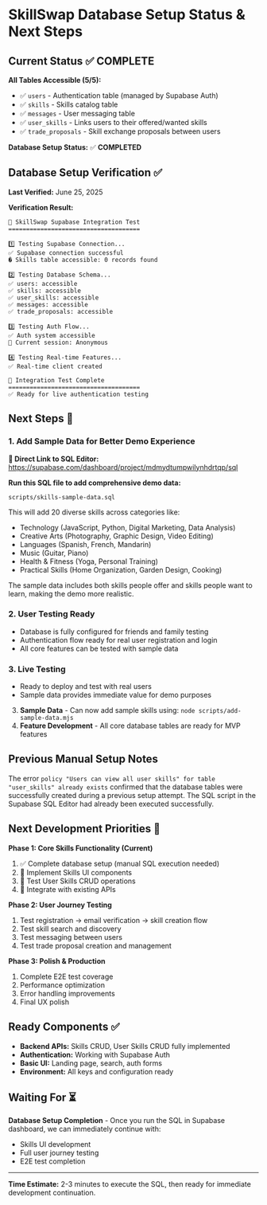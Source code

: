 # SkillSwap Database Setup Status & Next Steps

## Current Status ✅ COMPLETE

**All Tables Accessible (5/5):**

- ✅ `users` - Authentication table (managed by Supabase Auth)
- ✅ `skills` - Skills catalog table
- ✅ `messages` - User messaging table
- ✅ `user_skills` - Links users to their offered/wanted skills
- ✅ `trade_proposals` - Skill exchange proposals between users

**Database Setup Status:** ✅ **COMPLETED**

## Database Setup Verification ✅

**Last Verified:** June 25, 2025

**Verification Result:**
```
🧪 SkillSwap Supabase Integration Test
=====================================

1️⃣ Testing Supabase Connection...
✅ Supabase connection successful
� Skills table accessible: 0 records found

2️⃣ Testing Database Schema...
✅ users: accessible
✅ skills: accessible
✅ user_skills: accessible
✅ messages: accessible
✅ trade_proposals: accessible

3️⃣ Testing Auth Flow...
✅ Auth system accessible
🔑 Current session: Anonymous

4️⃣ Testing Real-time Features...
✅ Real-time client created

🎯 Integration Test Complete
=====================================
✅ Ready for live authentication testing
```

## Next Steps 🚀

### 1. Add Sample Data for Better Demo Experience

**🔗 Direct Link to SQL Editor:** https://supabase.com/dashboard/project/mdmydtumpwilynhdrtqp/sql

**Run this SQL file to add comprehensive demo data:**
```
scripts/skills-sample-data.sql
```

This will add 20 diverse skills across categories like:
- Technology (JavaScript, Python, Digital Marketing, Data Analysis)
- Creative Arts (Photography, Graphic Design, Video Editing)
- Languages (Spanish, French, Mandarin)
- Music (Guitar, Piano)
- Health & Fitness (Yoga, Personal Training)
- Practical Skills (Home Organization, Garden Design, Cooking)

The sample data includes both skills people offer and skills people want to learn, making the demo more realistic.

### 2. User Testing Ready
- Database is fully configured for friends and family testing
- Authentication flow ready for real user registration and login
- All core features can be tested with sample data

### 3. Live Testing
- Ready to deploy and test with real users
- Sample data provides immediate value for demo purposes
3. **Sample Data** - Can now add sample skills using: `node scripts/add-sample-data.mjs`
4. **Feature Development** - All core database tables are ready for MVP features

## Previous Manual Setup Notes

The error `policy "Users can view all user skills" for table "user_skills" already exists` confirmed that the database tables were successfully created during a previous setup attempt. The SQL script in the Supabase SQL Editor had already been executed successfully.

## Next Development Priorities 🎯

**Phase 1: Core Skills Functionality (Current)**

1. ✅ Complete database setup (manual SQL execution needed)
2. 🔄 Implement Skills UI components
3. 🔄 Test User Skills CRUD operations
4. 🔄 Integrate with existing APIs

**Phase 2: User Journey Testing**

1. Test registration → email verification → skill creation flow
2. Test skill search and discovery
3. Test messaging between users
4. Test trade proposal creation and management

**Phase 3: Polish & Production**

1. Complete E2E test coverage
2. Performance optimization
3. Error handling improvements
4. Final UX polish

## Ready Components ✅

- **Backend APIs:** Skills CRUD, User Skills CRUD fully implemented
- **Authentication:** Working with Supabase Auth
- **Basic UI:** Landing page, search, auth forms
- **Environment:** All keys and configuration ready

## Waiting For ⏳

**Database Setup Completion** - Once you run the SQL in Supabase dashboard, we can immediately continue with:

- Skills UI development
- Full user journey testing
- E2E test completion

---

**Time Estimate:** 2-3 minutes to execute the SQL, then ready for immediate development continuation.
